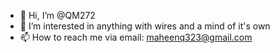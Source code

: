 - 👋 Hi, I’m @QM272
- 👀 I’m interested in anything with wires and a mind of it's own
- 📫 How to reach me via email: maheenq323@gmail.com

<!---
QM272/QM272 is a ✨ special ✨ repository because its `README.md` (this file) appears on your GitHub profile.
You can click the Preview link to take a look at your changes.
--->
